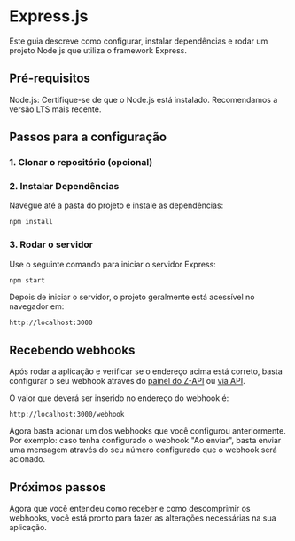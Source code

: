 # Express.js

Este guia descreve como configurar, instalar dependências e rodar um projeto Node.js que utiliza o framework Express.

## Pré-requisitos

Node.js: Certifique-se de que o Node.js está instalado. Recomendamos a versão LTS mais recente.

## Passos para a configuração

### 1. Clonar o repositório (opcional)

### 2. Instalar Dependências

Navegue até a pasta do projeto e instale as dependências:

```bash
npm install
```

### 3. Rodar o servidor

Use o seguinte comando para iniciar o servidor Express:

```bash
npm start
```

Depois de iniciar o servidor, o projeto geralmente está acessível no navegador em:

```plaintext
http://localhost:3000
```

## Recebendo webhooks

Após rodar a aplicação e verificar se o endereço acima está correto, basta configurar o seu webhook através do [painel do Z-API](https://developer.z-api.io/webhooks/introduction#via-painel) ou [via API](https://developer.z-api.io/webhooks/introduction#via-api).

O valor que deverá ser inserido no endereço do webhook é:

```plaintext
http://localhost:3000/webhook
```

Agora basta acionar um dos webhooks que você configurou anteriormente. Por exemplo: caso tenha configurado o webhook "Ao enviar", basta enviar uma mensagem através do seu número configurado que o webhook será acionado.

## Próximos passos

Agora que você entendeu como receber e como descomprimir os webhooks, você está pronto para fazer as alterações necessárias na sua aplicação.
